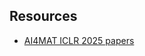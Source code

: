 ## Resources
* [AI4MAT ICLR 2025 papers](https://sites.google.com/view/ai4mat/accepted-work?authuser=0)
  
